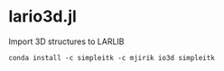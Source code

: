 # lario3d.jl
Import 3D structures to LARLIB

    conda install -c simpleitk -c mjirik io3d simpleitk